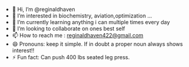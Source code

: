 - 👋 Hi, I’m @reginaldhaven
- 👀 I’m interested in biochemistry, aviation,optimization ...
- 🌱 I’m currently learning anything i can multiple times every day
- 💞️ I’m looking to collaborate on ones best self
- 📫 How to reach me : reginaldhaven422@gmail.com
- 😄 Pronouns: keep it simple. If in doubt a proper noun always shows interest!!
- ⚡ Fun fact: Can push 400 lbs seated leg press. 

<!---
reginaldhaven/reginaldhaven is a ✨ special ✨ repository because its `README.md` (this file) appears on your GitHub profile.
You can click the Preview link to take a look at your changes.
--->
